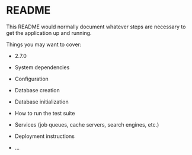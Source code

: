 # README

This README would normally document whatever steps are necessary to get the
application up and running.

Things you may want to cover:

* 2.7.0

* System dependencies

* Configuration

* Database creation

* Database initialization

* How to run the test suite

* Services (job queues, cache servers, search engines, etc.)

* Deployment instructions

* ...
